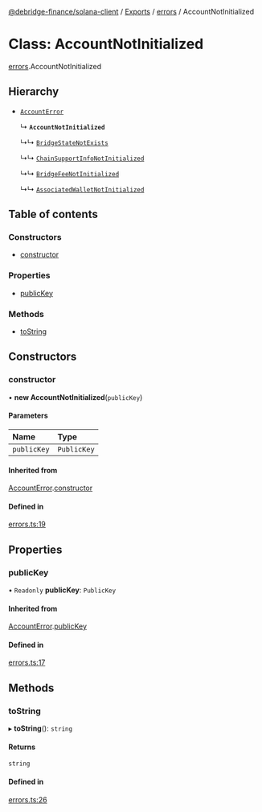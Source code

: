 [@debridge-finance/solana-client](../README.md) / [Exports](../modules.md) / [errors](../modules/errors.md) / AccountNotInitialized

# Class: AccountNotInitialized

[errors](../modules/errors.md).AccountNotInitialized

## Hierarchy

- [`AccountError`](errors.AccountError.md)

  ↳ **`AccountNotInitialized`**

  ↳↳ [`BridgeStateNotExists`](errors.BridgeStateNotExists.md)

  ↳↳ [`ChainSupportInfoNotInitialized`](errors.ChainSupportInfoNotInitialized.md)

  ↳↳ [`BridgeFeeNotInitialized`](errors.BridgeFeeNotInitialized.md)

  ↳↳ [`AssociatedWalletNotInitialized`](errors.AssociatedWalletNotInitialized.md)

## Table of contents

### Constructors

- [constructor](errors.AccountNotInitialized.md#constructor)

### Properties

- [publicKey](errors.AccountNotInitialized.md#publickey)

### Methods

- [toString](errors.AccountNotInitialized.md#tostring)

## Constructors

### constructor

• **new AccountNotInitialized**(`publicKey`)

#### Parameters

| Name | Type |
| :------ | :------ |
| `publicKey` | `PublicKey` |

#### Inherited from

[AccountError](errors.AccountError.md).[constructor](errors.AccountError.md#constructor)

#### Defined in

[errors.ts:19](https://github.com/debridge-finance/solana-contracts-client/blob/1b61583/src/errors.ts#L19)

## Properties

### publicKey

• `Readonly` **publicKey**: `PublicKey`

#### Inherited from

[AccountError](errors.AccountError.md).[publicKey](errors.AccountError.md#publickey)

#### Defined in

[errors.ts:17](https://github.com/debridge-finance/solana-contracts-client/blob/1b61583/src/errors.ts#L17)

## Methods

### toString

▸ **toString**(): `string`

#### Returns

`string`

#### Defined in

[errors.ts:26](https://github.com/debridge-finance/solana-contracts-client/blob/1b61583/src/errors.ts#L26)
